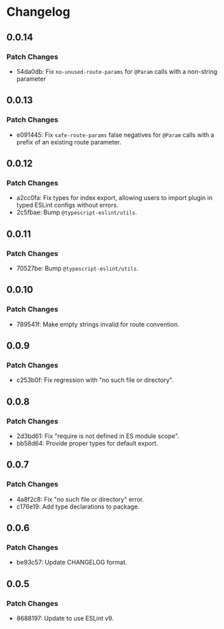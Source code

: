 # Changelog

## 0.0.14

### Patch Changes

- 54da0db: Fix `no-unused-route-params` for `@Param` calls with a non-string parameter

## 0.0.13

### Patch Changes

- e091445: Fix `safe-route-params` false negatives for `@Param` calls with a prefix of an existing route parameter.

## 0.0.12

### Patch Changes

- a2cc0fa: Fix types for index export, allowing users to import plugin in typed ESLint configs without errors.
- 2c5fbae: Bump `@typescript-eslint/utils`.

## 0.0.11

### Patch Changes

- 70527be: Bump `@typescript-eslint/utils`.

## 0.0.10

### Patch Changes

- 789541f: Make empty strings invalid for route convention.

## 0.0.9

### Patch Changes

- c253b0f: Fix regression with "no such file or directory".

## 0.0.8

### Patch Changes

- 2d3bd61: Fix "require is not defined in ES module scope".
- bb58d64: Provide proper types for default export.

## 0.0.7

### Patch Changes

- 4a8f2c8: Fix "no such file or directory" error.
- c176e19: Add type declarations to package.

## 0.0.6

### Patch Changes

- be93c57: Update CHANGELOG format.

## 0.0.5

### Patch Changes

- 8688197: Update to use ESLint v9.
